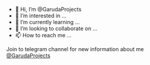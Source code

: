 - 👋 Hi, I’m @GarudaProjects
- 👀 I’m interested in ...
- 🌱 I’m currently learning ...
- 💞️ I’m looking to collaborate on ...
- 📫 How to reach me ...

<!---
GarudaProjects/GarudaProjects is a ✨ special ✨ repository because its `README.md` (this file) appears on your GitHub profile.
You can click the Preview link to take a look at your changes.
--->

Join to telegram channel for new information about me<br>
<a href="https://t.me/GarudaProjects">@GarudaProjects</a>
